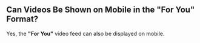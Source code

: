## Can Videos Be Shown on Mobile in the "For You" Format?

Yes, the **"For You"** video feed can also be displayed on mobile.
